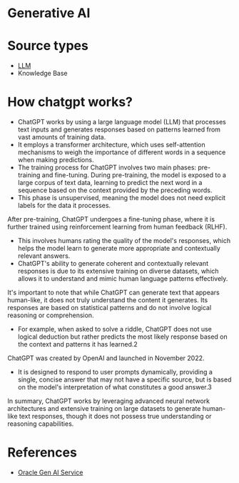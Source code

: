 # Generative AI 

# Source types
- [LLM](LLM.md)
- Knowledge Base

# How chatgpt works?

- ChatGPT works by using a large language model (LLM) that processes text inputs and generates responses based on patterns learned from vast amounts of training data. 
- It employs a transformer architecture, which uses self-attention mechanisms to weigh the importance of different words in a sequence when making predictions.
- The training process for ChatGPT involves two main phases: pre-training and fine-tuning. During pre-training, the model is exposed to a large corpus of text data, learning to predict the next word in a sequence based on the context provided by the preceding words. 
- This phase is unsupervised, meaning the model does not need explicit labels for the data it processes.

After pre-training, ChatGPT undergoes a fine-tuning phase, where it is further trained using reinforcement learning from human feedback (RLHF).
- This involves humans rating the quality of the model's responses, which helps the model learn to generate more appropriate and contextually relevant answers.
- ChatGPT's ability to generate coherent and contextually relevant responses is due to its extensive training on diverse datasets, which allows it to understand and mimic human language patterns effectively.

It's important to note that while ChatGPT can generate text that appears human-like, it does not truly understand the content it generates. Its responses are based on statistical patterns and do not involve logical reasoning or comprehension.
- For example, when asked to solve a riddle, ChatGPT does not use logical deduction but rather predicts the most likely response based on the context and patterns it has learned.2

ChatGPT was created by OpenAI and launched in November 2022. 
- It is designed to respond to user prompts dynamically, providing a single, concise answer that may not have a specific source, but is based on the model's interpretation of what constitutes a good answer.3

In summary, ChatGPT works by leveraging advanced neural network architectures and extensive training on large datasets to generate human-like text responses, though it does not possess true understanding or reasoning capabilities.

# References
- [Oracle Gen AI Service](https://www.oracle.com/artificial-intelligence/generative-ai/generative-ai-service/)